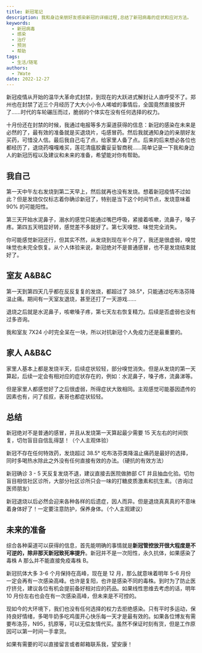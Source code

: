 ```yaml
---
title: 新冠笔记
description: 我和身边亲朋好友感染新冠的详细过程,总结了新冠病毒的症状和应对方法。
keywords:
  - 新冠病毒
  - 感染
  - 治疗
  - 预测
  - 帮助
tags:
  - 生活/随笔
authors:
  - 7Wate
date: 2022-12-27
---
```


新冠疫情从开始的温华大革命式封禁，到现在的大跃进式解封让人直呼受不了。郑州也在封禁了近三个月经历了大大小小令人唏嘘的事情后，全国竟然直接放开了……时代的车轮碾压而过，脆弱的个体实在没有任何选择的权力。

十月份还在封禁的时候，我通过电报等多方渠道获得的信息：新冠的感染在未来是必然的了，最有效的准备就是买退烧片，屯感冒药。然后我就通知身边的亲朋好友买药，可惜没人信。最后我自己屯了点，给家里人备了点。后来的后来想必各位也都经历了，退烧药嘎嘎难买，莲花清瘟胶囊妥妥智商税……简单记录一下我和身边人的新冠历程以及建议和未来的准备，希望能对你有帮助。

## 我自己

第一天中午左右发烧到第二天早上，然后就再也没有发烧。想着新冠疫情不过如此？但是发烧仅仅标志着你确诊新冠了，特别是当下这个时间节点，发烧意味着 90% 的可能阳性。

第三天开始水泥鼻子，溺水的感觉只能通过嘴巴呼吸，紧接着咳嗽，流鼻子，嗓子疼。第四五天明显好转，感觉差不多就好了。第七天嗅觉、味觉完全消失。

你可能感觉新冠还行，但其实不然，从发烧到现在半个月了，我还是很虚弱，嗅觉味觉也未完全恢复。从个人体验来说，新冠绝对不是普通感冒，也不是发烧结束就好了。

## 室友 A&B&C

第一天到第四天几乎都在反反复复的发烧，都超过了 38.5°，只能通过吃布洛芬降温止痛。期间有一天室友退烧，甚至还打了一天游戏……

退烧之后就是水泥鼻子，咳嗽嗓子疼，第七天左右恢复精力。后续是否虚弱也没有过多咨询。

我和室友 7X24 小时完全呆在一块，所以对抗新冠个人免疫力还是最重要的。

## 家人 A&B&C

家里人基本上都是发烧半天，后续症状较轻，部分嗅觉消失。但是从发烧的第一天算起，后续一定会有相对应的症状存在的，例如：水泥鼻子，嗓子疼，流鼻涕等。

但是家里人都感觉好了之后很虚弱，所得症状大致相同。主观感觉可能基因遗传的因素也有，问了叔叔，表哥也都症状较轻。

## 总结

新冠绝对不是普通的感冒，并且从发烧第一天算起最少需要 15 天左右的时间恢复，切勿盲目自信乱得瑟！（个人主观体验）

新冠不存在任何特效药，发烧超过 38.5° 吃布洛芬类降温止痛药是最好的选择，同时多喝热水除此之外没有任何直接有效的办法。（硬抗的有效方法）

新冠确诊 3 - 5 天反复发烧不退，建议直接去医院做肺部 CT 并且抽血化验。切勿盲目相信社区诊所，大部分社区诊所只会一味的打糖皮质激素和抗生素。（咨询过医师朋友）

新冠退烧以后必然会迎来各种各样的后遗症，因人而异。但是退烧真真真的不意味着身体好了！一定要注意防护，保养身体。（个人主观建议）

## 未来的准备

综合各种渠道可以获得的信息，首先能明确的事情就是**新冠管控放开很大程度是不可逆的，除非那天新冠致死率提升**。新冠并不是一次阳性，永久抗体，如果感染了毒株 A 那么并不能直接免疫毒株 B。

新冠抗体大多 3-6 个月保持在高峰，现在是 12 月，那么就意味着明年 5-6 月份一定会再有一次感染高峰。也许是复阳，也许是感染不同的毒株。到时为了防止医疗挤兑，建议各位有机会提前备好相对应的药品。如果线性思维去考虑的话，明年 10 月份左右也会在有一次感染高峰，但未来是不可控的。

现如今的大环境下，我们也没有任何选择的权力去拒绝感染。只有平时多运动，保持良好情绪，多喝牛奶多吃鸡蛋开心快乐每一天才是最有效的。如果各位博友有需要布洛芬，N95，抗原等，可以无偿友情代买。虽然不保证时刻有货，但是工作原因可以第一时间一手拿货。

如果有需要的可以直接留言或者邮箱联系我，望安康！
